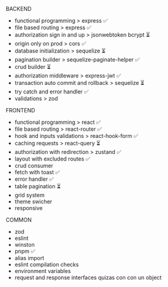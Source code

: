 BACKEND
- functional programming > express ✅
- file based routing > express ✅
- authorization sign in and up > jsonwebtoken bcrypt ⏳
- origin only on prod > cors ✅
- database initialization > sequelize ⏳
- pagination builder > sequelize-paginate-helper ✅
- crud builder ⏳
- authorization middleware > express-jwt ✅
- transaction auto commit and rollback > sequelize ⏳
- try catch and error handler ✅
- validations > zod 

FRONTEND
- functional programming > react ✅
- file based routing > react-router ✅
- hook and inputs validations > react-hook-form ✅
- caching requests > react-query ⏳
- authorization with redirection > zustand ✅
- layout with excluded routes ✅
- crud consumer
- fetch with toast ✅
- error handler ✅
- table pagination ⏳
- grid system
- theme swicher
- responsive

COMMON
- zod
- eslint
- winston
- pnpm ✅
- alias import
- eslint compilation checks
- environment variables
- request and response interfaces quizas con con un object